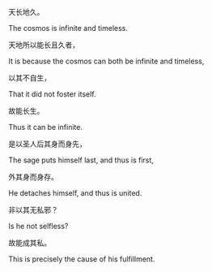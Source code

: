 天长地久。

The cosmos is infinite and timeless.

天地所以能长且久者，

It is because the cosmos can both be infinite and timeless,

以其不自生，

That it did not foster itself.

故能长生。

Thus it can be infinite.

是以圣人后其身而身先，

The sage puts himself last, and thus is first,

外其身而身存。

He detaches himself, and thus is united.

非以其无私邪？

Is he not selfless?

故能成其私。

This is precisely the cause of his fulfillment.
